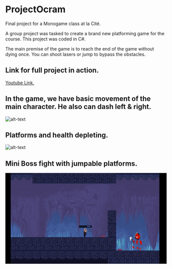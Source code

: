 # ProjectOcram

Final project for a Monogame class at la Cité. 

A group project was tasked to create a brand new platforming game for the course. This project was coded in C#.

The main premise of the game is to reach the end of the game without dying once. You can shoot lasers or jump to bypass the obstacles.

## Link for full project in action.

[Youtube Link.](https://www.youtube.com/watch?v=0mpXRp0gaw8)

## In the game, we have basic movement of the main character. He also can dash left & right. 
![alt-text](ReadMe_GifsFolder/1.gif)

## Platforms and health depleting.
![alt-text](ReadMe_GifsFolder/2.gif)

## Mini Boss fight with jumpable platforms.
![alt-text](ReadMe_GifsFolder/3.gif)


